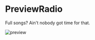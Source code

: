 # PreviewRadio

Full songs? Ain't nobody got time for that.

![preview](https://raw.githubusercontent.com/mnoble/previewradio/master/preview.png)
